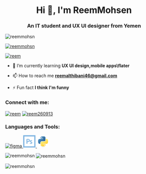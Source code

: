 <h1 align="center">Hi 👋, I'm ReemMohsen</h1>
<h3 align="center">An IT student and UX UI designer from Yemen</h3>

<p align="left"> <img src="https://komarev.com/ghpvc/?username=reemmohsn&label=Profile%20views&color=0e75b6&style=flat" alt="reemmohsn" /> </p>

<p align="left"> <a href="https://github.com/ryo-ma/github-profile-trophy"><img src="https://github-profile-trophy.vercel.app/?username=reemmohsn" alt="reemmohsn" /></a> </p>

<p align="left"> <a href="https://twitter.com/reem" target="blank"><img src="https://img.shields.io/twitter/follow/reem?logo=twitter&style=for-the-badge" alt="reem" /></a> </p>

- 🌱 I’m currently learning **UX UI design,mobile apps\flater**

- 📫 How to reach me **reemalthibani46@gmail.com**

- ⚡ Fun fact **I think I'm funny**

<h3 align="left">Connect with me:</h3>
<p align="left">
<a href="https://twitter.com/reem" target="blank"><img align="center" src="https://raw.githubusercontent.com/rahuldkjain/github-profile-readme-generator/master/src/images/icons/Social/twitter.svg" alt="reem" height="30" width="40" /></a>
<a href="https://instagram.com/reem260913" target="blank"><img align="center" src="https://raw.githubusercontent.com/rahuldkjain/github-profile-readme-generator/master/src/images/icons/Social/instagram.svg" alt="reem260913" height="30" width="40" /></a>
</p>

<h3 align="left">Languages and Tools:</h3>
<p align="left"> <a href="https://www.figma.com/" target="_blank" rel="noreferrer"> <img src="https://www.vectorlogo.zone/logos/figma/figma-icon.svg" alt="figma" width="40" height="40"/> </a> <a href="https://www.photoshop.com/en" target="_blank" rel="noreferrer"> <img src="https://raw.githubusercontent.com/devicons/devicon/master/icons/photoshop/photoshop-line.svg" alt="photoshop" width="40" height="40"/> </a> <a href="https://www.python.org" target="_blank" rel="noreferrer"> <img src="https://raw.githubusercontent.com/devicons/devicon/master/icons/python/python-original.svg" alt="python" width="40" height="40"/> </a> </p>

<p><img align="left" src="https://github-readme-stats.vercel.app/api/top-langs?username=reemmohsn&show_icons=true&locale=en&layout=compact" alt="reemmohsn" /></p>

<p>&nbsp;<img align="center" src="https://github-readme-stats.vercel.app/api?username=reemmohsn&show_icons=true&locale=en" alt="reemmohsn" /></p>

<p><img align="center" src="https://github-readme-streak-stats.herokuapp.com/?user=reemmohsn&" alt="reemmohsn" /></p>
